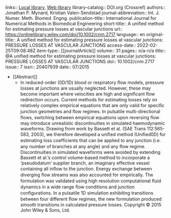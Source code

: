 links:: [Local library](zotero://select/groups/4605909/items/TMDX9T95), [Web library](https://www.zotero.org/groups/4605909/items/TMDX9T95)
library-catalog:: DOI.org (Crossref)
authors:: Jonathan P. Mynard, Kristian Valen-Sendstad
journal-abbreviation:: Int. J. Numer. Meth. Biomed. Engng.
publication-title:: International Journal for Numerical Methods in Biomedical Engineering
short-title:: A unified method for estimating pressure losses at vascular junctions
url:: https://onlinelibrary.wiley.com/doi/10.1002/cnm.2717
language:: en
original-title:: A unified method for estimating pressure losses at vascular junctions: PRESSURE LOSSES AT VASCULAR JUNCTIONS
access-date:: 2022-02-25T09:08:48Z
item-type:: [[journalArticle]]
volume:: 31
pages:: n/a-n/a
title:: @A unified method for estimating pressure losses at vascular junctions: PRESSURE LOSSES AT VASCULAR JUNCTIONS
doi:: 10.1002/cnm.2717
issue:: 7
issn:: 20407939
date:: 07/2015

- [[Abstract]]
	- In reduced-order (0D/1D) blood or respiratory ﬂow models, pressure losses at junctions are usually neglected. However, these may become important where velocities are high and signiﬁcant ﬂow redirection occurs. Current methods for estimating losses rely on relatively complex empirical equations that are only valid for speciﬁc junction geometries and ﬂow regimes. In pulsatile multi-directional ﬂows, switching between empirical equations upon reversing ﬂow may introduce unrealistic discontinuities in simulated haemodynamic waveforms. Drawing from work by Bassett et al. (SAE Trans 112:565-583, 2003), we therefore developed a uniﬁed method (Uniﬁed0D) for estimating loss coefﬁcients that can be applied to any junction (i.e. any number of branches at any angle) and any ﬂow regime. Discontinuities in simulated waveforms were avoided by extending Bassett et al.’s control volume-based method to incorporate a ‘pseudodatum’ supplier branch, an imaginary effective vessel containing all inﬂow to the junction. Energy exchange between diverging ﬂow streams was also accounted for empirically. The formulation was validated using high resolution computational ﬂuid dynamics in a wide range ﬂow conditions and junction conﬁgurations. In a pulsatile 1D simulation exhibiting transitions between four different ﬂow regimes, the new formulation produced smooth transitions in calculated pressure losses. Copyright © 2015 John Wiley & Sons, Ltd.